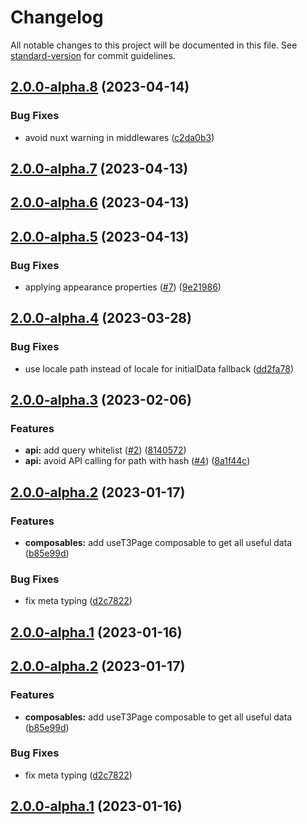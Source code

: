 # Changelog

All notable changes to this project will be documented in this file. See [standard-version](https://github.com/conventional-changelog/standard-version) for commit guidelines.

## [2.0.0-alpha.8](https://git.macopedia.pl:59184/t3headless/nuxt-typo3/compare/v2.0.0-alpha.7...v2.0.0-alpha.8) (2023-04-14)


### Bug Fixes

* avoid nuxt warning in middlewares ([c2da0b3](https://git.macopedia.pl:59184/t3headless/nuxt-typo3/commit/c2da0b30457516be9d12998a36067a64381c3733))

## [2.0.0-alpha.7](https://git.macopedia.pl:59184/t3headless/nuxt-typo3/compare/v2.0.0-alpha.6...v2.0.0-alpha.7) (2023-04-13)

## [2.0.0-alpha.6](https://git.macopedia.pl:59184/t3headless/nuxt-typo3/compare/v2.0.0-alpha.5...v2.0.0-alpha.6) (2023-04-13)

## [2.0.0-alpha.5](https://git.macopedia.pl:59184/t3headless/nuxt-typo3/compare/v2.0.0-alpha.4...v2.0.0-alpha.5) (2023-04-13)


### Bug Fixes

* applying appearance properties ([#7](https://git.macopedia.pl:59184/t3headless/nuxt-typo3/issues/7)) ([9e21986](https://git.macopedia.pl:59184/t3headless/nuxt-typo3/commit/9e219861ef8da86943d95976271ba57047493aeb))

## [2.0.0-alpha.4](https://git.macopedia.pl:59184/t3headless/nuxt-typo3/compare/v2.0.0-alpha.3...v2.0.0-alpha.4) (2023-03-28)


### Bug Fixes

* use locale path instead of locale for initialData fallback ([dd2fa78](https://git.macopedia.pl:59184/t3headless/nuxt-typo3/commit/dd2fa7826435c932001460304c88e570d1ef7b18))

## [2.0.0-alpha.3](https://git.macopedia.pl:59184/t3headless/nuxt-typo3/compare/v2.0.0-alpha.2...v2.0.0-alpha.3) (2023-02-06)


### Features

* **api:** add query whitelist ([#2](https://git.macopedia.pl:59184/t3headless/nuxt-typo3/issues/2)) ([8140572](https://git.macopedia.pl:59184/t3headless/nuxt-typo3/commit/81405722d476133b40720b37acd67aa9ef665e3f))
* **api:** avoid API calling for path with hash ([#4](https://git.macopedia.pl:59184/t3headless/nuxt-typo3/issues/4)) ([8a1f44c](https://git.macopedia.pl:59184/t3headless/nuxt-typo3/commit/8a1f44cedee0470061fb29d006c130a63d995be6))

## [2.0.0-alpha.2](https://git.macopedia.pl:59184/t3headless/nuxt-typo3/compare/v2.0.0-alpha.1...v2.0.0-alpha.2) (2023-01-17)


### Features

* **composables:** add useT3Page composable to get all useful data ([b85e99d](https://git.macopedia.pl:59184/t3headless/nuxt-typo3/commit/b85e99d74df5cb9a95180ee0f286b5dfcb7ef1a3))


### Bug Fixes

* fix meta typing ([d2c7822](https://git.macopedia.pl:59184/t3headless/nuxt-typo3/commit/d2c7822e77a07a678c883c2a94b639eda050b6f7))

## [2.0.0-alpha.1](https://git.macopedia.pl:59184/t3headless/nuxt-typo3/compare/v0.0.0...v2.0.0-alpha.1) (2023-01-16)

## [2.0.0-alpha.2](https://git.macopedia.pl:59184/t3headless/nuxt-typo3/compare/v2.0.0-alpha.1...v2.0.0-alpha.2) (2023-01-17)


### Features

* **composables:** add useT3Page composable to get all useful data ([b85e99d](https://git.macopedia.pl:59184/t3headless/nuxt-typo3/commit/b85e99d74df5cb9a95180ee0f286b5dfcb7ef1a3))


### Bug Fixes

* fix meta typing ([d2c7822](https://git.macopedia.pl:59184/t3headless/nuxt-typo3/commit/d2c7822e77a07a678c883c2a94b639eda050b6f7))

## [2.0.0-alpha.1](https://git.macopedia.pl:59184/t3headless/nuxt-typo3/compare/v0.0.0...v2.0.0-alpha.1) (2023-01-16)
